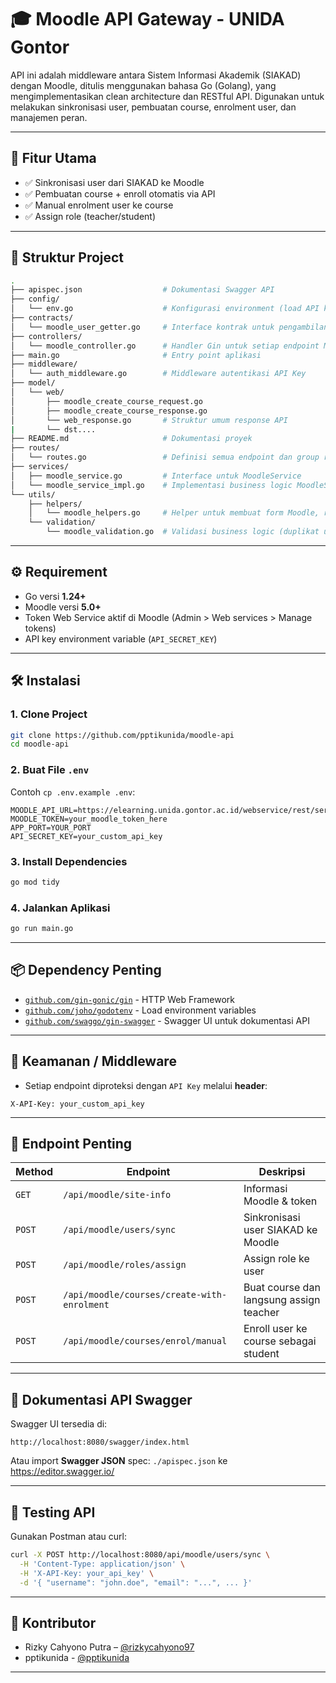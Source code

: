 # 🎓 Moodle API Gateway - UNIDA Gontor

API ini adalah middleware antara Sistem Informasi Akademik (SIAKAD) dengan Moodle, ditulis menggunakan bahasa Go (Golang), yang mengimplementasikan clean architecture dan RESTful API. Digunakan untuk melakukan sinkronisasi user, pembuatan course, enrolment user, dan manajemen peran.

---

## 🚀 Fitur Utama

- ✅ Sinkronisasi user dari SIAKAD ke Moodle
- ✅ Pembuatan course + enroll otomatis via API
- ✅ Manual enrolment user ke course
- ✅ Assign role (teacher/student)

---

## 📁 Struktur Project

```bash
.
├── apispec.json                  # Dokumentasi Swagger API
├── config/
│   └── env.go                    # Konfigurasi environment (load API key, token Moodle)
├── contracts/
│   └── moodle_user_getter.go     # Interface kontrak untuk pengambilan user
├── controllers/
│   └── moodle_controller.go      # Handler Gin untuk setiap endpoint Moodle
├── main.go                       # Entry point aplikasi
├── middleware/
│   └── auth_middleware.go        # Middleware autentikasi API Key
├── model/
│   └── web/
│       ├── moodle_create_course_request.go
│       ├── moodle_create_course_response.go
│       └── web_response.go       # Struktur umum response API
|       └── dst....
├── README.md                     # Dokumentasi proyek
├── routes/
│   └── routes.go                 # Definisi semua endpoint dan group route Gin
├── services/
│   ├── moodle_service.go         # Interface untuk MoodleService
│   └── moodle_service_impl.go    # Implementasi business logic MoodleService
└── utils/
    ├── helpers/
    │   └── moodle_helpers.go     # Helper untuk membuat form Moodle, request builder, dll
    └── validation/
        └── moodle_validation.go  # Validasi business logic (duplikat user, dll)

````

---

## ⚙️ Requirement

* Go versi **1.24+**
* Moodle versi **5.0+**
* Token Web Service aktif di Moodle (Admin > Web services > Manage tokens)
* API key environment variable (`API_SECRET_KEY`)

---

## 🛠️ Instalasi

### 1. Clone Project

```bash
git clone https://github.com/pptikunida/moodle-api
cd moodle-api
```

### 2. Buat File `.env`

Contoh `cp .env.example .env`:

```env
MOODLE_API_URL=https://elearning.unida.gontor.ac.id/webservice/rest/server.php
MOODLE_TOKEN=your_moodle_token_here
APP_PORT=YOUR_PORT
API_SECRET_KEY=your_custom_api_key
```

### 3. Install Dependencies
```bash
go mod tidy
```

### 4. Jalankan Aplikasi

```bash
go run main.go
```

---

## 📦 Dependency Penting

* [`github.com/gin-gonic/gin`](https://github.com/gin-gonic/gin) - HTTP Web Framework
* [`github.com/joho/godotenv`](https://github.com/joho/godotenv) - Load environment variables
* [`github.com/swaggo/gin-swagger`](https://github.com/swaggo/gin-swagger) - Swagger UI untuk dokumentasi API

---

## 🔐 Keamanan / Middleware

* Setiap endpoint diproteksi dengan `API Key` melalui **header**:

```http
X-API-Key: your_custom_api_key
```

---

## 📌 Endpoint Penting

| Method | Endpoint                                    | Deskripsi                               |
| ------ | ------------------------------------------- | --------------------------------------- |
| `GET`  | `/api/moodle/site-info`                     | Informasi Moodle & token                |
| `POST` | `/api/moodle/users/sync`                    | Sinkronisasi user SIAKAD ke Moodle      |
| `POST` | `/api/moodle/roles/assign`                  | Assign role ke user                     |
| `POST` | `/api/moodle/courses/create-with-enrolment` | Buat course dan langsung assign teacher |
| `POST` | `/api/moodle/courses/enrol/manual`          | Enroll user ke course sebagai student   |

---

## 📄 Dokumentasi API Swagger

Swagger UI tersedia di:

```
http://localhost:8080/swagger/index.html
```

Atau import **Swagger JSON** spec: `./apispec.json` ke https://editor.swagger.io/

---

## 🧪 Testing API

Gunakan Postman atau curl:

```bash
curl -X POST http://localhost:8080/api/moodle/users/sync \
  -H 'Content-Type: application/json' \
  -H 'X-API-Key: your_api_key' \
  -d '{ "username": "john.doe", "email": "...", ... }'
```

---

## 👥 Kontributor

* Rizky Cahyono Putra – [@rizkycahyono97](https://github.com/rizkycahyono97)
* pptikunida - [@pptikunida](https://github.com/pptikunida)

---
